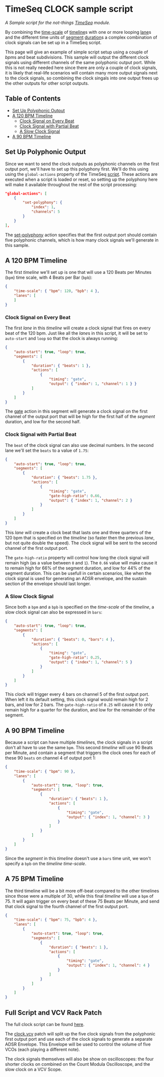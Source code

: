 # TimeSeq CLOCK sample script

*A Sample script for the not-things [TimeSeq](../../TIMESEQ.md) module.*

By combining the [time-scale](../TIMESEQ-SCRIPT-JSON.md#time-scale) of [timeline](../TIMESEQ-SCRIPT-JSON.md#timeline)s with one or more looping [lane](../TIMESEQ-SCRIPT-JSON.md#lane)s and the different time units of [segment](../TIMESEQ-SCRIPT-JSON.md#segment) [duration](../TIMESEQ-SCRIPT-JSON.md#duration)s a complex combination of clock signals can be set up in a TimeSeq script.

This page will give an example of simple script setup using a couple of *bpm*s and beat subdivisions. This sample will output the different clock signals using different channels of the same polyphonic output port. While this is not really needed here since there are only a couple of clock signals, it is likely that real-life scenarios will contain many more output signals next to the clock signals, so combining the clock singals into one output frees up the other outputs for other script outputs.

## Table of Contents

* [Set Up Polyphonic Output](#set-up-polyphonic-output)
* [A 120 BPM Timeline](#a-120-bpm-timeline)
  * [Clock Signal on Every Beat](#clock-signal-on-every-beat)
  * [Clock Signal with Partial Beat](#clock-signal-with-partial-beat)
  * [A Slow Clock Signal](#a-slow-clock-signal)
* [A 90 BPM Timeline](#a-90-bpm-timeline)

## Set Up Polyphonic Output

Since we want to send the clock outputs as polyphonic channels on the first output port, we'll have to set up this polyphony first. We'll do this using using the `global-actions` property of the TimeSeq [script](../TIMESEQ-SCRIPT-JSON.md#script). These actions are executed when a script is loaded or reset, so setting up the polyphony here will make it available throughout the rest of the script processing:

```json
"global-actions": [
    {
        "set-polyphony": {
            "index": 1,
            "channels": 5
        }
    }
],
```

The [set-polyphony](../TIMESEQ-SCRIPT-JSON.md#set-polyphony) action specifies that the first output port should contain five polyphonic channels, which is how many clock signals we'll generate in this sample.

## A 120 BPM Timeline

The first *timeline* we'll set up is one that will use a 120 Beats per Minutes (`bpm`) time scale, with 4 Beats per Bar (`bpb`):

```json
{
    "time-scale": { "bpm": 120, "bpb": 4 },
    "lanes": [
    ]
}
```

### Clock Signal on Every Beat

The first *lane* in this *timeline* will create a clock signal that fires on every beat of the 120 bpm. Just like all the *lane*s in this script, it will be set to `auto-start` and  `loop` so that the clock is always running:

```json
{
    "auto-start": true, "loop": true,
    "segments": [
        {
            "duration": { "beats": 1 },
            "actions": [
                {
                    "timing": "gate",
                    "output": { "index": 1, "channel": 1 } }
            ]
        }
    ]
}
```

The [gate](../TIMESEQ-SCRIPT-JSON.md#gate-actions) action in this segment will generate a clock signal on the first channel of the output port that will be high for the first half of the *segment* duration, and low for the second half.

### Clock Signal with Partial Beat

The `beat` of the clock signal can also use decimal numbers. In the second lane we'll set the `beats` to a value of `1.75`:

```json
{
    "auto-start": true, "loop": true,
    "segments": [
        {
            "duration": { "beats": 1.75 },
            "actions": [
                {
                    "timing": "gate",
                    "gate-high-ratio": 0.66,
                    "output": { "index": 1, "channel": 2 }
                }
            ]
        }
    ]
}
```

This *lane* will create a clock beat that lasts one and three quarters of the 120 bpm that is specified on the *timeline* (so faster then the previous *lane*, but not quite double the speed). The clock signal will be sent to the second channel of the first output port.

The `gate-high-ratio` property will control how long the clock signal will remain high (as a value between `0` and `1`). The `0.66` value will make cause it to remain high for 66% of the segment duration, and low for 44% of the segment duration. This can be usefull in certain scenarios, like when the clock signal is used for generating an ADSR envelope, and the sustain section of the envelope should last longer.

### A Slow Clock Signal

Since both a `bpm` and a `bpb` is specified on the *time-scale* of the *timeline*, a slow clock signal can also be expressed in `bars`:

```json
{
    "auto-start": true, "loop": true,
    "segments": [
        {
            "duration": { "beats": 0, "bars": 4 },
            "actions": [
                {
                    "timing": "gate",
                    "gate-high-ratio": 0.25,
                    "output": { "index": 1, "channel": 5 }
                }
            ]
        }
    ]
}
```

This clock will trigger every 4 bars on channel 5 of the first output port. When left it its default setting, this clock signal would remain high for 2 bars, and low for 2 bars. The `gate-high-ratio` of `0.25` will cause it to only remain high for a quarter for the duration, and low for the remainder of the segment.

## A 90 BPM Timeline

Because a script can have multiple *timeline*s, the clock signals in a script don't all have to use the same `bpm`. This second *timeline* will use 90 Beats per Minute, and contain a segment that triggers the clock ones for each of these 90 `beats` on channel 4 of output port 1:

```json
{
    "time-scale": { "bpm": 90 },
    "lanes": [
        {
            "auto-start": true, "loop": true,
            "segments": [
                {
                    "duration": { "beats": 1 },
                    "actions": [
                        {
                            "timing": "gate",
                            "output": { "index": 1, "channel": 3 }
                        }
                    ]
                }
            ]
        }
    ]
}
```

Since the *segment* in this *timeline* doesn't use a `bars` time unit, we won't specify a `bpb` on the *timeline* *time-scale*.

## A 75 BPM Timeline

The third timeline will be a bit more off-beat compared to the other timelines since those were a multiple of 30, while this final *timeline* will use a `bpm` of 75. It will again trigger on every beat of these 75 Beats per Minute, and send that clock signal to the fourth channel of the first output port.

```json
{
    "time-scale": { "bpm": 75, "bpb": 4 },
    "lanes": [
        {
            "auto-start": true, "loop": true,
            "segments": [
                {
                    "duration": { "beats": 1 },
                    "actions": [
                        {
                            "timing": "gate",
                            "output": { "index": 1, "channel": 4 }
                        }
                    ]
                }
            ]
        }
    ]
}
```

## Full Script and VCV Rack Patch

The full clock script can be found [here](clock/clock.vcv).

The [clock.vcv](clock/clock.vcv) patch will split up the five clock signals from the polyphonic first output port and use each of the clock signals to generate a separate ADSR Envelope. This Envelope will be used to control the volume of five VCOs (each playing a different note).

The clock signals themselves will also be show on oscilloscopes: the four shorter clocks on combined on the Count Modula Oscilloscope, and the slow clock on a VCV Scope.
